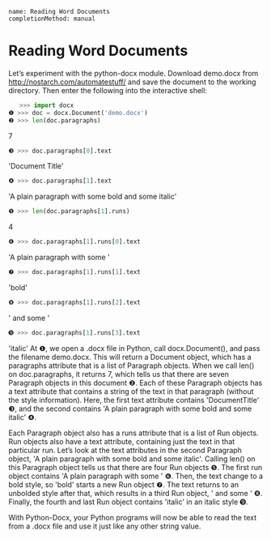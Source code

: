 ```ngMeta
name: Reading Word Documents
completionMethod: manual
```
# Reading Word Documents
Let’s experiment with the python-docx module. Download demo.docx from <span><a href="http://nostarch.com/automatestuff/">http://nostarch.com/automatestuff/</a></span> and save the document to the working directory. Then enter the following into the interactive shell:

```python
   >>> import docx
❶ >>> doc = docx.Document('demo.docx')
❷ >>> len(doc.paragraphs)
```
   7
```python
❸ >>> doc.paragraphs[0].text
```
   'Document Title'
```python
❹ >>> doc.paragraphs[1].text
```
   'A plain paragraph with some bold and some italic'
```python
❺ >>> len(doc.paragraphs[1].runs)
```
   4
```python
❻ >>> doc.paragraphs[1].runs[0].text
```
   'A plain paragraph with some '
```python
❼ >>> doc.paragraphs[1].runs[1].text
```
   'bold'
```python
❽ >>> doc.paragraphs[1].runs[2].text
```
   ' and some '
```python
➒ >>> doc.paragraphs[1].runs[3].text
```
   'italic'
At ❶, we open a .docx file in Python, call docx.Document(), and pass the filename demo.docx. This will return a Document object, which has a paragraphs attribute that is a list of Paragraph objects. When we call len() on doc.paragraphs, it returns 7, which tells us that there are seven Paragraph objects in this document ❷. Each of these Paragraph objects has a text attribute that contains a string of the text in that paragraph (without the style information). Here, the first text attribute contains 'DocumentTitle' ❸, and the second contains 'A plain paragraph with some bold and some italic' ❹.

Each Paragraph object also has a runs attribute that is a list of Run objects. Run objects also have a text attribute, containing just the text in that particular run. Let’s look at the text attributes in the second Paragraph object, 'A plain paragraph with some bold and some italic'. Calling len() on this Paragraph object tells us that there are four Run objects ❺. The first run object contains 'A plain paragraph with some ' ❻. Then, the text change to a bold style, so 'bold' starts a new Run object ❼. The text returns to an unbolded style after that, which results in a third Run object, ' and some ' ❽. Finally, the fourth and last Run object contains 'italic' in an italic style ➒.

With Python-Docx, your Python programs will now be able to read the text from a .docx file and use it just like any other string value.